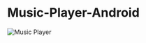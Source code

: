 # Music-Player-Android

![Music Player](https://user-images.githubusercontent.com/15046800/70542529-0f5b3700-1b93-11ea-9d0e-b1af28174fdf.png)
